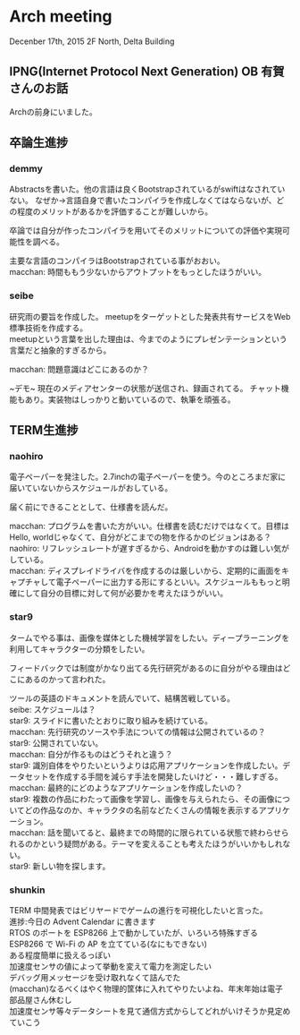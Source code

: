 # Arch meeting
Decenber 17th, 2015
2F North, Delta Building

## IPNG(Internet Protocol Next Generation) OB 有賀さんのお話
Archの前身にいました。


## 卒論生進捗
### demmy
Abstractsを書いた。他の言語は良くBootstrapされているがswiftはなされていない。
なぜか→言語自身で書いたコンパイラを作成しなくてはならないが、どの程度のメリットがあるかを評価することが難しいから。

卒論では自分が作ったコンパイラを用いてそのメリットについての評価や実現可能性を調べる。

主要な言語のコンパイラはBootstrapされている事がおおい。  
macchan: 時間ももう少ないからアウトプットをもっとしたほうがいい。

### seibe
研究雨の要旨を作成した。
meetupをターゲットとした発表共有サービスをWeb標準技術を作成する。  
meetupという言葉を出した理由は、今までのようにプレゼンテーションという言葉だと抽象的すぎるから。

macchan: 問題意識はどこにあるのか？

~デモ~
現在のメディアセンターの状態が送信され、録画されてる。
チャット機能もあり。実装物はしっかりと動いているので、執筆を頑張る。


## TERM生進捗
### naohiro
電子ペーパーを発注した。2.7inchの電子ペーパーを使う。今のところまだ家に届いていないからスケジュールがおしている。

届く前にできることとして、仕様書を読んだ。

macchan: プログラムを書いた方がいい。仕様書を読むだけではなくて。目標はHello, worldじゃなくて、自分がどこまでの物を作るかのビジョンはある？  
naohiro: リフレッシュレートが遅すぎるから、Androidを動かすのは難しい気がしている。  
macchan: ディスプレイドライバを作成するのは厳しいから、定期的に画面をキャプチャして電子ペーパーに出力する形にするといい。スケジュールももっと明確にして自分の目標に対して何が必要かを考えたほうがいい。  

### star9
タームでやる事は、画像を媒体とした機械学習をしたい。ディープラーニングを利用してキャラクターの分類をしたい。

フィードバックでは制度がかなり出てる先行研究があるのに自分がやる理由はどこにあるのかって言われた。

ツールの英語のドキュメントを読んでいて、結構苦戦している。  
seibe: スケジュールは？  
star9: スライドに書いたとおりに取り組みを続けている。  
macchan: 先行研究のソースや手法についての情報は公開されているの？  
star9: 公開されていない。  
macchan: 自分が作るものはどうそれと違う？  
star9: 識別自体をやりたいというよりは応用アプリケーションを作成したい。データセットを作成する手間を減らす手法を開発したいけど・・・難しすぎる。  
macchan: 最終的にどのようなアプリケーションを作成したいの？  
star9: 複数の作品にわたって画像を学習し、画像を与えられたら、その画像についてどの作品なのか、キャラクタの名前などたくさんの情報を表示するアプリケーション。  
macchan: 話を聞いてると、最終までの時間的に限られている状態で終わらせられるのかという疑問がある。テーマを変えることも考えたほうがいいかもしれない。  
star9: 新しい物を探します。  

### shunkin
TERM 中間発表ではビリヤードでゲームの進行を可視化したいと言った。   
進捗:今日の Advent Calendar に書きます  
RTOS のポートを ESP8266 上で動かしていたが、いろいろ特殊すぎる  
ESP8266 で Wi-Fi の AP を立てている(なにもできない)  
ある程度簡単に扱えるっぽい  
加速度センサの値によって挙動を変えて電力を測定したい  
デバッグ用メッセージを受け取れなくて詰んでた  
(macchan)なるべくはやく物理的筐体に入れてやりたいよね、年末年始は電子部品屋さん休むし  
加速度センサ等々データシートを見て通信方式からしてどれがいけそうか見定めていこう  
